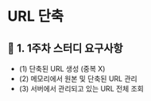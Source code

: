 # URL 단축 

## 🔖 1. 1주차 스터디 요구사항

- (1) 단축된 URL 생성 (중복 X)
- (2) 메모리에서 원본 및 단축된 URL 관리
- (3) 서버에서 관리되고 있는 URL 전체 조회
